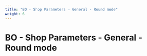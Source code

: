 ```yaml
---
title: "BO - Shop Parameters - General - Round mode"
weight: 6
---
```


# BO - Shop Parameters - General - Round mode
